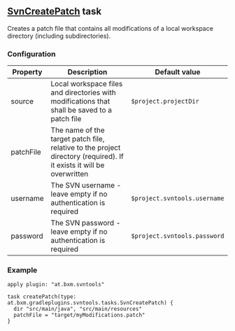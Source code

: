 ## [SvnCreatePatch](../src/main/groovy/at/bxm/gradleplugins/svntools/tasks/SvnCreatePatch.groovy) task

Creates a patch file that contains all modifications of a local workspace directory (including subdirectories).

### Configuration

Property      | Description | Default value
------------- | ----------- | -------------
source        | Local workspace files and directories with modifications that shall be saved to a patch file | `$project.projectDir`
patchFile     | The name of the target patch file, relative to the project directory (required). If it exists it will be overwritten |
username      | The SVN username - leave empty if no authentication is required | `$project.svntools.username`
password      | The SVN password - leave empty if no authentication is required | `$project.svntools.password`

### Example

    apply plugin: "at.bxm.svntools"

    task createPatch(type: at.bxm.gradleplugins.svntools.tasks.SvnCreatePatch) {
      dir "src/main/java", "src/main/resources"
      patchFile = "target/myModifications.patch"
    }
